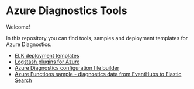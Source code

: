 # Azure Diagnostics Tools 

Welcome!

In this repository you can find tools, samples and deployment templates for Azure Diagnostics.

* [ELK deployment templates](ELK-Semantic-Logging/ELK/AzureRM/elk-simple-on-ubuntu/)
* [Logstash plugins for Azure](Logstash/)
* [Azure Diagnostics configuration file builder](config-builder/)
* [Azure Functions sample - diagnostics data from EventHubs to Elastic Search](AzureFunctions/EventHubsToElastic)